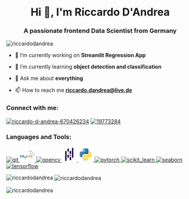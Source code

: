<h1 align="center">Hi 👋, I'm Riccardo D'Andrea</h1>
<h3 align="center">A passionate frontend Data Scientist from Germany</h3>

<p align="left"> <img src="https://komarev.com/ghpvc/?username=riccardodandrea&label=Profile%20views&color=0e75b6&style=plastic" alt="riccardodandrea" /> </p>

- 🔭 I’m currently working on **Streamlit Regression App**

- 🌱 I’m currently learning **object detection and classification**

- 💬 Ask me about **everything**

- 📫 How to reach me **riccardo.dandrea@live.de**

<h3 align="left">Connect with me:</h3>
<p align="left">
<a href="https://linkedin.com/in/riccardo-d-andrea-670426234" target="blank"><img align="center" src="https://raw.githubusercontent.com/rahuldkjain/github-profile-readme-generator/master/src/images/icons/Social/linked-in-alt.svg" alt="riccardo-d-andrea-670426234" height="30" width="40" /></a>
<a href="https://stackoverflow.com/users/19773284" target="blank"><img align="center" src="https://raw.githubusercontent.com/rahuldkjain/github-profile-readme-generator/master/src/images/icons/Social/stack-overflow.svg" alt="19773284" height="30" width="40" /></a>
</p>

<h3 align="left">Languages and Tools:</h3>
<p align="left"> <a href="https://git-scm.com/" target="_blank" rel="noreferrer"> <img src="https://www.vectorlogo.zone/logos/git-scm/git-scm-icon.svg" alt="git" width="40" height="40"/> </a> <a href="https://www.mysql.com/" target="_blank" rel="noreferrer"> <img src="https://raw.githubusercontent.com/devicons/devicon/master/icons/mysql/mysql-original-wordmark.svg" alt="mysql" width="40" height="40"/> </a> <a href="https://opencv.org/" target="_blank" rel="noreferrer"> <img src="https://www.vectorlogo.zone/logos/opencv/opencv-icon.svg" alt="opencv" width="40" height="40"/> </a> <a href="https://pandas.pydata.org/" target="_blank" rel="noreferrer"> <img src="https://raw.githubusercontent.com/devicons/devicon/2ae2a900d2f041da66e950e4d48052658d850630/icons/pandas/pandas-original.svg" alt="pandas" width="40" height="40"/> </a> <a href="https://www.python.org" target="_blank" rel="noreferrer"> <img src="https://raw.githubusercontent.com/devicons/devicon/master/icons/python/python-original.svg" alt="python" width="40" height="40"/> </a> <a href="https://pytorch.org/" target="_blank" rel="noreferrer"> <img src="https://www.vectorlogo.zone/logos/pytorch/pytorch-icon.svg" alt="pytorch" width="40" height="40"/> </a> <a href="https://scikit-learn.org/" target="_blank" rel="noreferrer"> <img src="https://upload.wikimedia.org/wikipedia/commons/0/05/Scikit_learn_logo_small.svg" alt="scikit_learn" width="40" height="40"/> </a> <a href="https://seaborn.pydata.org/" target="_blank" rel="noreferrer"> <img src="https://seaborn.pydata.org/_images/logo-mark-lightbg.svg" alt="seaborn" width="40" height="40"/> </a> <a href="https://www.tensorflow.org" target="_blank" rel="noreferrer"> <img src="https://www.vectorlogo.zone/logos/tensorflow/tensorflow-icon.svg" alt="tensorflow" width="40" height="40"/> </a> </p>

<p><img align="left" src="https://github-readme-stats.vercel.app/api/top-langs?username=riccardodandrea&show_icons=true&theme=dark&locale=en&layout=compact" alt="riccardodandrea" /></p>

<p>&nbsp;<img align="center" src="https://github-readme-stats.vercel.app/api?username=riccardodandrea&show_icons=true&theme=dark&locale=en" alt="riccardodandrea" /></p>

<p><img align="center" src="https://github-readme-streak-stats.herokuapp.com/?user=riccardodandrea&theme=dark" alt="riccardodandrea" /></p>
